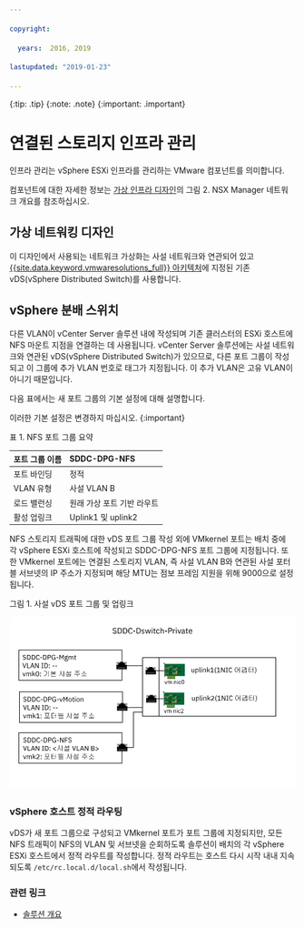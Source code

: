 ```yaml
---

copyright:

  years:  2016, 2019

lastupdated: "2019-01-23"

---
```


{:tip: .tip}
{:note: .note}
{:important: .important}

# 연결된 스토리지 인프라 관리

인프라 관리는 vSphere ESXi 인프라를 관리하는 VMware 컴포넌트를 의미합니다.

컴포넌트에 대한 자세한 정보는 [가상 인프라 디자인](/docs/services/vmwaresolutions/archiref/solution/design_virtualinfrastructure.html)의 그림 2. NSX Manager 네트워크 개요를 참조하십시오.

## 가상 네트워킹 디자인

이 디자인에서 사용되는 네트워크 가상화는 사설 네트워크와 연관되어 있고 [{{site.data.keyword.vmwaresolutions_full}} 아키텍처](/docs/services/vmwaresolutions/archiref/solution/solution_overview.html)에 지정된 기존 vDS(vSphere Distributed Switch)를 사용합니다.

## vSphere 분배 스위치

다른 VLAN이 vCenter Server 솔루션 내에 작성되며 기존 클러스터의 ESXi 호스트에 NFS 마운트 지점을 연결하는 데 사용됩니다. vCenter Server 솔루션에는 사설 네트워크와 연관된 vDS(vSphere Distributed Switch)가 있으므로, 다른 포트 그룹이 작성되고 이 그룹에 추가 VLAN 번호로 태그가 지정됩니다. 이 추가 VLAN은 고유 VLAN이 아니기 때문입니다.

다음 표에서는 새 포트 그룹의 기본 설정에 대해 설명합니다.

이러한 기본 설정은 변경하지 마십시오.
{:important}

표 1. NFS 포트 그룹 요약

| 포트 그룹 이름 | SDDC-DPG-NFS |
|:--------------- |:------------ |
| 포트 바인딩 | 정적 |
| VLAN 유형 | 사설 VLAN B |
|로드 밸런싱 | 원래 가상 포트 기반 라우트 |
| 활성 업링크 | Uplink1 및 uplink2 |

NFS 스토리지 트래픽에 대한 vDS 포트 그룹 작성 외에 VMkernel 포트는 배치 중에 각 vSphere ESXi 호스트에 작성되고 SDDC-DPG-NFS 포트 그룹에 지정됩니다. 또한 VMkernel 포트에는 연결된 스토리지 VLAN, 즉 사설 VLAN B와 연관된 사설 포터블 서브넷의 IP 주소가 지정되며 해당 MTU는 점보 프레임 지원을 위해 9000으로 설정됩니다.

그림 1. 사설 vDS 포트 그룹 및 업링크

![사설 vDS 포트 그룹 및 업링크](private_vds_portgroups_and_uplinks.svg "사설 vDS 포트 그룹 및 업링크")

### vSphere 호스트 정적 라우팅

vDS가 새 포트 그룹으로 구성되고 VMkernel 포트가 포트 그룹에 지정되지만, 모든 NFS 트래픽이 NFS의 VLAN 및 서브넷을 순회하도록 솔루션이 배치의 각 vSphere ESXi 호스트에서 정적 라우트를 작성합니다. 정적 라우트는 호스트 다시 시작 내내 지속되도록 `/etc/rc.local.d/local.sh`에서 작성됩니다.

### 관련 링크

* [솔루션 개요](/docs/services/vmwaresolutions/archiref/solution/solution_overview.html)
